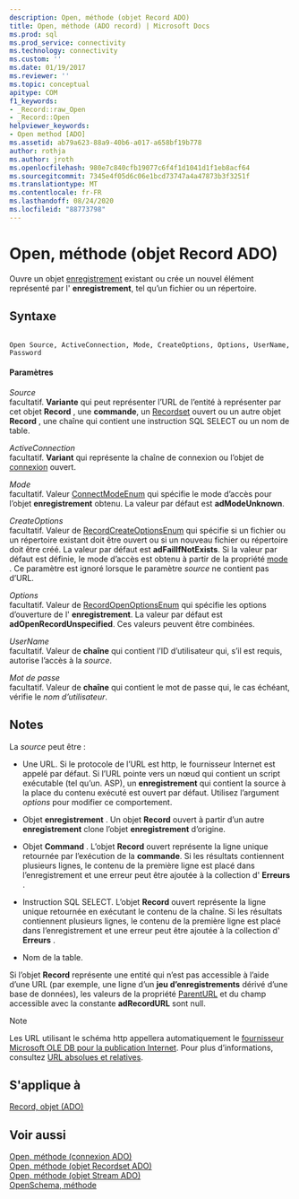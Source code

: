 ```yaml
---
description: Open, méthode (objet Record ADO)
title: Open, méthode (ADO record) | Microsoft Docs
ms.prod: sql
ms.prod_service: connectivity
ms.technology: connectivity
ms.custom: ''
ms.date: 01/19/2017
ms.reviewer: ''
ms.topic: conceptual
apitype: COM
f1_keywords:
- _Record::raw_Open
- _Record::Open
helpviewer_keywords:
- Open method [ADO]
ms.assetid: ab79a623-88a9-40b6-a017-a658bf19b778
author: rothja
ms.author: jroth
ms.openlocfilehash: 980e7c840cfb19077c6f4f1d1041d1f1eb8acf64
ms.sourcegitcommit: 7345e4f05d6c06e1bcd73747a4a47873b3f3251f
ms.translationtype: MT
ms.contentlocale: fr-FR
ms.lasthandoff: 08/24/2020
ms.locfileid: "88773798"
---
```

# <a name="open-method-ado-record"></a>Open, méthode (objet Record ADO)
Ouvre un objet [enregistrement](./record-object-ado.md) existant ou crée un nouvel élément représenté par l' **enregistrement**, tel qu’un fichier ou un répertoire.  
  
## <a name="syntax"></a>Syntaxe  
  
```  
  
Open Source, ActiveConnection, Mode, CreateOptions, Options, UserName, Password  
```  
  
#### <a name="parameters"></a>Paramètres  
 *Source*  
 facultatif. **Variante** qui peut représenter l’URL de l’entité à représenter par cet objet **Record** , une **commande**, un [Recordset](./recordset-object-ado.md) ouvert ou un autre objet **Record** , une chaîne qui contient une instruction SQL SELECT ou un nom de table.  
  
 *ActiveConnection*  
 facultatif. **Variant** qui représente la chaîne de connexion ou l’objet de [connexion](./connection-object-ado.md) ouvert.  
  
 *Mode*  
 facultatif. Valeur [ConnectModeEnum](./connectmodeenum.md) qui spécifie le mode d’accès pour l’objet **enregistrement** obtenu. La valeur par défaut est **adModeUnknown**.  
  
 *CreateOptions*  
 facultatif. Valeur de [RecordCreateOptionsEnum](./recordcreateoptionsenum.md) qui spécifie si un fichier ou un répertoire existant doit être ouvert ou si un nouveau fichier ou répertoire doit être créé. La valeur par défaut est **adFailIfNotExists**. Si la valeur par défaut est définie, le mode d’accès est obtenu à partir de la propriété [mode](./mode-property-ado.md) . Ce paramètre est ignoré lorsque le paramètre *source* ne contient pas d’URL.  
  
 *Options*  
 facultatif. Valeur de [RecordOpenOptionsEnum](./recordopenoptionsenum.md) qui spécifie les options d’ouverture de l' **enregistrement**. La valeur par défaut est **adOpenRecordUnspecified**. Ces valeurs peuvent être combinées.  
  
 *UserName*  
 facultatif. Valeur de **chaîne** qui contient l’ID d’utilisateur qui, s’il est requis, autorise l’accès à la *source*.  
  
 *Mot de passe*  
 facultatif. Valeur de **chaîne** qui contient le mot de passe qui, le cas échéant, vérifie le *nom d’utilisateur*.  
  
## <a name="remarks"></a>Notes  
 La *source* peut être :  
  
-   Une URL. Si le protocole de l’URL est http, le fournisseur Internet est appelé par défaut. Si l’URL pointe vers un nœud qui contient un script exécutable (tel qu’un. ASP), un **enregistrement** qui contient la source à la place du contenu exécuté est ouvert par défaut. Utilisez l’argument *options* pour modifier ce comportement.  
  
-   Objet **enregistrement** . Un objet **Record** ouvert à partir d’un autre **enregistrement** clone l’objet **enregistrement** d’origine.  
  
-   Objet **Command** . L’objet **Record** ouvert représente la ligne unique retournée par l’exécution de la **commande**. Si les résultats contiennent plusieurs lignes, le contenu de la première ligne est placé dans l’enregistrement et une erreur peut être ajoutée à la collection d' **Erreurs** .  
  
-   Instruction SQL SELECT. L’objet **Record** ouvert représente la ligne unique retournée en exécutant le contenu de la chaîne. Si les résultats contiennent plusieurs lignes, le contenu de la première ligne est placé dans l’enregistrement et une erreur peut être ajoutée à la collection d' **Erreurs** .  
  
-   Nom de la table.  
  
 Si l’objet **Record** représente une entité qui n’est pas accessible à l’aide d’une URL (par exemple, une ligne d’un **jeu d’enregistrements** dérivé d’une base de données), les valeurs de la propriété [ParentURL](./parenturl-property-ado.md) et du champ accessible avec la constante **adRecordURL** sont null.  
  
> [!NOTE]
>  Les URL utilisant le schéma http appellera automatiquement le [fournisseur Microsoft OLE DB pour la publication Internet](../../guide/appendixes/microsoft-ole-db-provider-for-internet-publishing.md). Pour plus d’informations, consultez [URL absolues et relatives](../../guide/data/absolute-and-relative-urls.md).  
  
## <a name="applies-to"></a>S'applique à  
 [Record, objet (ADO)](./record-object-ado.md)  
  
## <a name="see-also"></a>Voir aussi  
 [Open, méthode (connexion ADO)](./open-method-ado-connection.md)   
 [Open, méthode (objet Recordset ADO)](./open-method-ado-recordset.md)   
 [Open, méthode (objet Stream ADO)](./open-method-ado-stream.md)   
 [OpenSchema, méthode](./openschema-method.md)